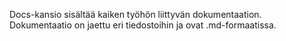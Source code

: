 Docs-kansio sisältää kaiken työhön liittyvän dokumentaation. Dokumentaatio on jaettu eri tiedostoihin ja ovat .md-formaatissa.
